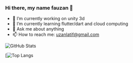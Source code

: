 ### Hi there, my name fauzan 👋

- 🔭 I’m currently working on unity 3d
- 🌱 I’m currently learning flutter/dart and cloud computing
- 💬 Ask me about anything
- 📫 How to reach me: uzanlatif@gmail.com

![GitHub Stats](https://github-readme-stats.vercel.app/api?username=uzanlatif&theme=radical)

[![Top Langs](https://github-readme-stats.vercel.app/api/top-langs/?username=uzanlatif)
